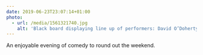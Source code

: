 ```yaml
---
date: 2019-06-23T23:07:14+01:00
photo:
  - url: /media/1561321740.jpg
    alt: 'Black board displaying line up of performers: David O’Doherty, Tim Key, Rose Matafeo, Nish Kumar and John Robins.'
---
```

An enjoyable evening of comedy to round out the weekend.
